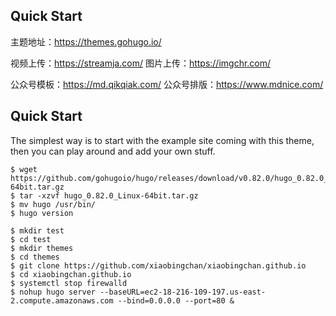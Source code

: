 ## Quick Start

主题地址：https://themes.gohugo.io/

视频上传：https://streamja.com/
图片上传：https://imgchr.com/

公众号模板：https://md.qikqiak.com/
公众号排版：https://www.mdnice.com/

## Quick Start

The simplest way is to start with the example site coming with this theme, then you can play around and add your own stuff.

```
$ wget https://github.com/gohugoio/hugo/releases/download/v0.82.0/hugo_0.82.0_Linux-64bit.tar.gz
$ tar -xzvf hugo_0.82.0_Linux-64bit.tar.gz 
$ mv hugo /usr/bin/
$ hugo version

$ mkdir test
$ cd test
$ mkdir themes
$ cd themes
$ git clone https://github.com/xiaobingchan/xiaobingchan.github.io
$ cd xiaobingchan.github.io
$ systemctl stop firewalld
$ nohup hugo server --baseURL=ec2-18-216-109-197.us-east-2.compute.amazonaws.com --bind=0.0.0.0 --port=80 &
```

